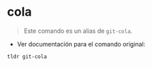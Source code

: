 # cola

> Este comando es un alias de `git-cola`.

- Ver documentación para el comando original:

`tldr git-cola`
